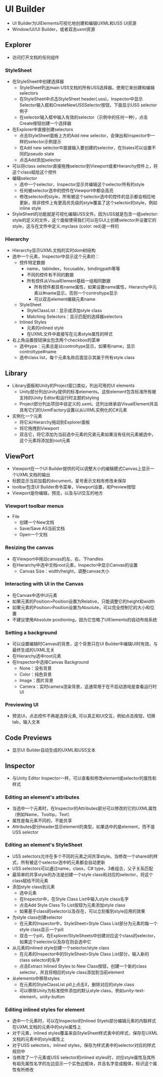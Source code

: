 # UI Builder

- UI Builder为UIElements可视化地创建和编辑UXML和USS UI资源
- Window/UI/UI Builder，或者双击uxml资源

## Explorer

- 访问打开文档的任何组件

### StyleSheet

- 在StyleSheet中创建选择器
  - StyleSheet列出main USS文档的所有USS选择器。使用它来创建和编辑selectors
  - 在StyleSheet中点击StyleSheet header(.uss)，Inspector中显示Selector输入框和CreateNewUSSSelector按钮，下面显示USS selector例子
  - 在selector输入框中输入有效的selector（示例中的任何一种），点击Create按钮创建一个选择器
- 在Explorer中直接创建selectors
  - 点击StyleSheet面板上方的Add new selector，会弹出和Inspector中一样的selector示例提示
  - 在Add new selector中直接输入要创建的selector，在States可以设置不同的pseudo state
  - 点击Add添加selector
- 可以将class selector直接拖拽selector到Viewport或者Hierarchy控件上，将这个class赋给这个控件
- 编辑selector
  - 选中一个selector，Inspector显示并编辑这个selector所有的style
  - 任何被selector选中的控件在Viewport中都会高亮
  - 修改selector的style，所有被这个selector选中的控件的显示都会相应地更新，除非控件上有更高优先级的style覆盖了这个selector的style，例如inline style
- StyleSheet的功能就是可视化编辑USS文件。因为USS就是包含一组selector: style的定义的文件，这个面板使得我们可以在GUI上创建selector并设置它的style，这与在文件中定义.myclass {color: red}是一样的

### Hierarchy

- Hierarchy显示UXML文档的实时dom树结构
- 选中一个元素，Inspector中显示这个元素的：
  - 控件特定数据
    - name，tabindex，focusable，bindingpath等等
    - 不同的控件有不同的数据
    - 所有控件从VisualElement基础一组相同数据
      - 所有控件都具有name属性，如果设置name属性，Hierarchy中元素以#name显示，否则一个controltype显示
      - 可以双击element编辑元素name
  - StyleSheet
    - StyleClassList：显示或添加style class
    - Matching Selectors：显示匹配的选择器selectors
  - Inlined Styles
    - 元素的inlined style
    - 在UXML文件中直接写在元素style属性的样式
- 右上角设置按钮弹出包含两个checkbox的菜单
  - 选中type：元素总是以controltype显示，如果有name，显示controltype#name
  - 选中class list，每个元素名称后面显示其属于所有style class

## Library

- Library面板和Unity的Project窗口类似，列出可用的UI elements
  - Unity部分列出Unity提供的标准elements。这些element包含标准所有被支持的Unity Editor和运行时主题的styling
  - Project部分列出项目中自定义的.uxml。还列出继承自VisualElement并且具有它们的UxmlFactory设置以从UXML实例化的C#元素
- 实例化一个元素
  - 将它从Hierarchy拖动到Explorer面板
  - 将它拖拽到Viewport
  - 双击它，将它添加为当前选中元素的兄弟元素如果没有任何元素被选中，这个元素将添加到root元素

## ViewPort

- Viewport在一个UI Builder提供的可以调整大小的编辑模式Canvas上显示一个UXML文档的输出
- 标题显示当前加载的document，星号表示文档有修改未保存
- toolbar包含UI Builder命令菜单，Viewport设置，和Preview按钮
- Viewport是你编辑，预览，以及与UI交互的地方

### Viewport toolbar menus

- File
  - 创建一个New文档
  - Save/Save AS当前文档
  - Open一个文档

### Resizing the canvas

- 在Viewport中拖动canvas的左、右、下handles
- 在Hierarchy中选中文档root元素，Inspector中显示Canvas的设置
  - Canvas Size：width/height，调整canvas大小

### Interacting with UI in the Canvas

- 在Canvas中选中UI元素
- 如果元素的Position>Position设置为Relative，只能调整它的height和width
- 如果元素的Position>Position设置为Absolute，可以完全控制它的大小和位置
- 不建议使用Absolute positioning，因为它忽略了UIElements的自动布局系统

### Setting a background

- 可以设置编辑时Canvas的背景，这个背景只在UI Builder中编辑UI时有效，与最终生成的UXML无关
- 在Hierarchy选中root元素
- 在Inspector中选择Canvas Background
  - None：没有背景
  - Color：纯色背景
  - Image：图片背景
  - Camera：实时camera渲染背景，这通常用于在不启动游戏是查看运行时UI

### Previewing UI

- 预览UI，点击控件不再是选择元素, 可以真正和UI交互，例如点击按钮，切换tab，输入文本

## Code Previews

- 显示UI Builder自动生成的UXML和USS文本

## Inspector

- 与Unity Editor Inspector一样，可以查看和修改element或selector的属性和样式

### Editing an element's attributes

- 当选中一个元素时，在Inspector的Attributes部分可以修改的它的UXML属性（例如Name，Tooltip，Text）
- 属性是每元素不同的，不能共享
- Attributes部分header显示element的类型，如果选中的是element，而不是USS selector

### Editing an element's StyleSheet

- USS selectors允许在多个不同的元素之间共享style。当修改一个shared的样式，所有被这个selector选中的元素都会自动更新
- USS selectors可以通过name，class，C# type，3者组合，父子关系匹配
- 最简单的共享style的办法是创建一个style class和对应的selector，将这个class赋给不同元素
- 添加style class到元素
  - 选中元素
  - 在Inspector中，在Style Class List中输入style class名字
  - 点击Add Style Class To List按钮为元素添加style class
  - 如果基于class的selector以及存在，可以立刻看到style应用的效果
- 为style class创建selector
  - 在元素的Inspector中，StyleSheet>Style Class List部分为元素的每一个style class显示一个pill
  - 双击一个pill，在Explorer/StyleSheets中创建对应这个class的selector，如果这个selector以及存在则会选中它
- 从元素的inlined style创建一个selector/style class
  - 在元素的Inspector中的StyleSheet>Style Class List部分，输入新的class selector的名字
  - 点击Extract Inlined Styles to New Class按钮，创建一个新的class selector，并且将相应的style class添加到当前element
- 从elements中移除styles
  - 在元素的StyleClassList pill上点击X，删除对应的style class
  - 可以移除Unity为标准控件添加的默认style class，例如unity-text-element，unity-button

### Editing inlined styles for element

- 选中一个元素时，可以在Inspector的Inlined Styels部分编辑元素的内联样式
在UXML文档的元素中的style属性上
- 对于元素，inlined styles覆盖来自StyleSheet样式表中的样式，保存在UXML文档的元素中的style属性上
- 对于USS selectors，inlined styles，保存为样式表中的selector对应的样式规则中
- 当修改了一个元素或USS selector的inlined styles时，对应style属性及其所有祖先属性名字的左边显示一个实色边框块，并且名字变成粗体，标识这个属性有所修改
